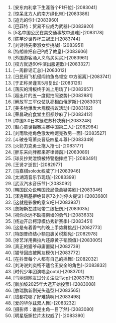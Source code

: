 
1. [安东内利拿下生涯首个F1杆位]-[2083041]
1. [惊呆北方人的南方绿化带]-[2083386]
1. [追光的你]-[2083960]
1. [巴菲特：贸易不应成为武器]-[2083920]
1. [5名中国公民在美交通事故中遇难]-[2083178]
1. [陈芋汐世界杯三冠王]-[2083744]
1. [刘诗诗先秦淑女步挑战]-[2083951]
1. [特朗普把自己P成了教皇]-[2083606]
1. [外国游客涌入义乌买买买]-[2083961]
1. [校方就退60件演出服道歉]-[2083327]
1. [一周辟谣汇总]-[2083012]
1. [日民用飞机侵闯钓鱼岛领空 中方驱离]-[2083741]
1. [于正称吴谨言5月复出]-[2083126]
1. [落灰的滑板终于派上用场了]-[2082657]
1. [超出片的五一度假拍照姿势]-[2082881]
1. [解放军三军仪仗队亮相白俄罗斯]-[2083031]
1. [美多地爆发大规模抗议活动]-[2083182]
1. [荣昌政府食堂主厨都炒麻了]-[2083412]
1. [中国3:0日本挺进苏杯决赛]-[2083248]
1. [赵心童世锦赛决赛中国第二人]-[2082984]
1. [刘雨欣抢角色激发哈妮克孜另一面]-[2083527]
1. [斗破苍穹萧炎晋级四星斗尊]-[2083349]
1. [火箭力克勇士拖入抢七]-[2083177]
1. [胖东来向胖都来寄律师函]-[2083089]
1. [球员抄凳泄愤被特警抱摔拦下]-[2083491]
1. [王贤才逝世]-[2082977]
1. [马嘉祺solo太权威了]-[2083946]
1. [太湖湾音乐节现场]-[2083399]
1. [武汉汽水音乐节]-[2083092]
1. [韩国民众说韩国政局像悬疑美剧]-[2083346]
1. [泽连斯基拒绝普京72小时停火提议]-[2083680]
1. [这就是影像的意义吧]-[2083937]
1. [詹姆斯左膝韧带二级扭伤]-[2083035]
1. [祝你永远不缺撞南墙的勇气]-[2083633]
1. [杨迪开启柯淳模仿秀新赛季]-[2083451]
1. [这是有着香气的晚上手势舞挑战]-[2082773]
1. [特朗普终结小额包裹关税豁免]-[2082978]
1. [徐艺洋用撕拉片还原黄子韬颜值]-[2083005]
1. [真正的猫爷毋庸置疑]-[2082739]
1. [猫爷回应被网友模仿]-[2083772]
1. [在抖音每个人都有自己的摇舞]-[2082032]
1. [刘涛说刘奕畅不适合王安全的角色]-[2083832]
1. [时代少年团演唱会ootd]-[2083701]
1. [马丽谈网友过分关注沈马cp]-[2083759]
1. [新加坡2025年大选开始投票]-[2083008]
1. [敖瑞鹏新剧光头造型]-[2083565]
1. [钱都花哪了好难猜啊]-[2083498]
1. [爱的华尔兹双人舞]-[2083232]
1. [摄影师：谁是主角一目了然]-[2083080]
1. [明星版撕拉片太权威了]-[2083390]